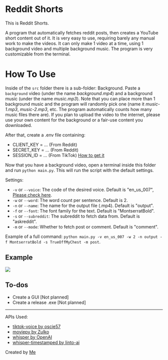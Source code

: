 # Reddit Shorts
This is Reddit Shorts.

A program that automatically fetches reddit posts, then creates a YouTube short content out of it. It is very easy to use, requiring barely any manual work to make the videos. It can only make 1 video at a time, using 1 background video and multiple background music. The program is very customizable from the terminal.

# How To Use
Inside of the `src` folder there is a sub-folder: Background. Paste a `background` video (under the name *background.mp4*) and a background music (under the name *music.mp3*). Note that you can place more than 1 background music and the program will randomly pick one (name it *music-1.mp3*, *music-2.mp3*, etc. The program automatically counts how many music files there are). If you plan to upload the video to the internet, please use your own content for the background or a fair-use content you downloaded.

After that, create a .env file containing:
- CLIENT_KEY = ... (From Reddit)
- SECRET_KEY = ... (From Reddit)
- SESSION_ID = ... (From TikTok) [How to get it](https://github.com/oscie57/tiktok-voice/wiki/Obtaining-SessionID)

Now that you have a background video, open a terminal inside this folder and run `python main.py`. This will run the script with the default settings. 

Settings:
- `-v` or `--voice`: The code of the desired voice. Default is "en_us_007", [Please check here](https://github.com/oscie57/tiktok-voice/wiki/Voice-Codes).
- `-w` or `--word`: The word count per sentence. Default is 2.
- `-n` or `--name`: The name for the output file (.mp4). Default is "output".
- `-f` or `--font`: The font family for the text. Default is "MontserratBold".
- `-s` or `--subreddit`: The subreddit to fetch data from. Default is "askreddit".
- `-m` or `--mode`: Whether to fetch post or comment. Default is "comment".

Example of a full command: `python main.py -v en_us_007 -w 2 -n output -f MontserratBold -s TrueOffMyChest -m post`.

## Example
[![](https://markdown-videos-api.jorgenkh.no/youtube/9BMwQrbhJHg)](https://youtu.be/9BMwQrbhJHg)

## To-dos
- Create a GUI [Not planned]
- Create a release .exe [Not planned]
---
APIs Used:
- [tiktok-voice by oscie57](https://github.com/oscie57/tiktok-voice)
- [moviepy by Zulko](https://github.com/Zulko/moviepy)
- [whisper by OpenAI](https://github.com/openai/whisper)
- [whisper-timestamped by linto-ai](https://github.com/openai/whisper)

Created by [Me](https://github.com/jacdevv)

